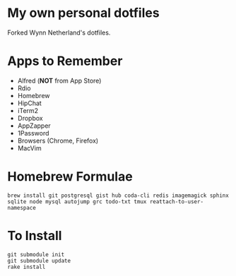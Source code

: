 # My own personal dotfiles #

Forked Wynn Netherland's dotfiles.

# Apps to Remember

* Alfred (**NOT** from App Store)
* Rdio
* Homebrew
* HipChat
* iTerm2
* Dropbox
* AppZapper
* 1Password
* Browsers (Chrome, Firefox)
* MacVim

# Homebrew Formulae

    brew install git postgresql gist hub coda-cli redis imagemagick sphinx sqlite node mysql autojump grc todo-txt tmux reattach-to-user-namespace

# To Install

    git submodule init
    git submodule update
    rake install
